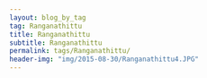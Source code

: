 ```yaml
---
layout: blog_by_tag
tag: Ranganathittu
title: Ranganathittu
subtitle: Ranganathittu
permalink: tags/Ranganathittu/
header-img: "img/2015-08-30/Ranganathittu4.JPG"
---
```

